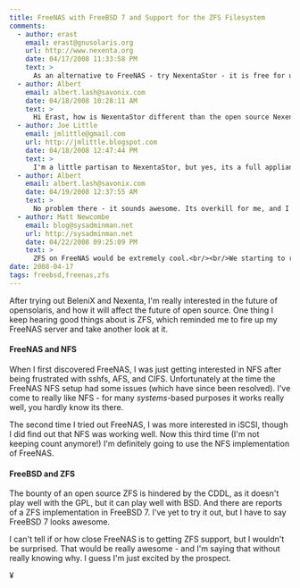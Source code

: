 ```yaml
---
title: FreeNAS with FreeBSD 7 and Support for the ZFS Filesystem
comments:
  - author: erast
    email: erast@gnusolaris.org
    url: http://www.nexenta.org
    date: 04/17/2008 11:33:58 PM
    text: >
      As an alternative to FreeNAS - try NexentaStor - it is free for up to 1TB deployments
  - author: Albert
    email: albert.lash@savonix.com
    date: 04/18/2008 10:28:11 AM
    text: >
      Hi Erast, how is NexentaStor different than the open source Nexenta? Are there proprietary components?
  - author: Joe Little
    email: jmlittle@gmail.com
    url: http://jmlittle.blogspot.com
    date: 04/18/2008 12:47:44 PM
    text: >
      I'm a little partisan to NexentaStor, but yes, its a full appliance targeted at being a NAS, and its Nexenta's commercial solution that sits on top of Nexenta Core. Its proprietary in that the management layer is not open source, but the APIs to use and extend are published. Their Developer Edition is free to 1TB, and their Basic subscription model for 2, 4, or 6TB is extremely cheap, but is supported. I've been following the free/OS NAS as well as some commercial variants based on Linux/BSD for quite some time, and we've settled on NexentaStor long term. 50TB currently, and expect to hit 70TB this year.
  - author: Albert
    email: albert.lash@savonix.com
    date: 04/19/2008 12:37:55 AM
    text: >
      No problem there - it sounds awesome. Its overkill for me, and I'm interested in trying out their developer edition. I've been having a heck of a time with hardware drivers on nexenta lately though - I'll have to identify some confirmed compatibility sets and try those out.
  - author: Matt Newcombe
    email: blog@sysadminman.net
    url: http://sysadminman.net
    date: 04/22/2008 09:25:09 PM
    text: >
      ZFS on FreeNAS would be extremely cool.<br/><br/>We starting to run ZFS as work and the flexibility is just fantastic. Maybe needs a little more time to be totally stable though.<br/><br/>Matt
date: 2008-04-17
tags: freebsd,freenas,zfs
---
```

After trying out BeleniX and Nexenta, I'm really interested in the future of opensolaris, and how it will affect the future of open source. One thing I keep hearing good things about is ZFS, which reminded me to fire up my FreeNAS server and take another look at it.

#### FreeNAS and NFS

When I first discovered FreeNAS, I was just getting interested in NFS after being frustrated with sshfs, AFS, and CIFS. Unfortunately at the time the FreeNAS NFS setup had some issues (which have since been resolved). I've come to really like NFS - for many <em>systems</em>-based purposes it works really well, you hardly know its there.

The second time I tried out FreeNAS, I was more interested in iSCSI, though I did find out that NFS was working well. Now this third time (I'm not keeping count anymore!) I'm definitely going to use the NFS implementation of FreeNAS.

#### FreeBSD and ZFS

The bounty of an open source ZFS is hindered by the CDDL, as it doesn't play well with the GPL, but it can play well with BSD. And there are reports of a ZFS implementation in FreeBSD 7. I've yet to try it out, but I have to say FreeBSD 7 looks awesome.

I can't tell if or how close FreeNAS is to getting ZFS support, but I wouldn't be surprised. That would be really awesome - and I'm saying that without really knowing why. I guess I'm just excited by the prospect.

¥

